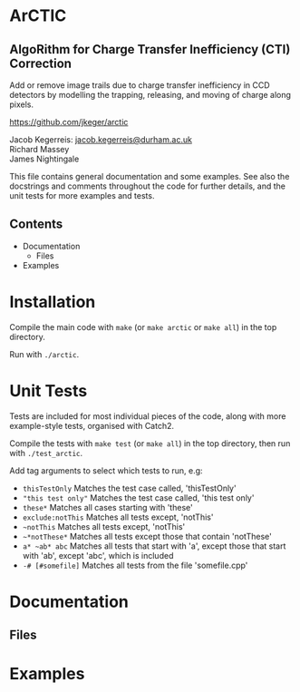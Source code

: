 ArCTIC
======

AlgoRithm for Charge Transfer Inefficiency (CTI) Correction
-----------------------------------------------------------

Add or remove image trails due to charge transfer inefficiency in CCD detectors
by modelling the trapping, releasing, and moving of charge along pixels.

https://github.com/jkeger/arctic

Jacob Kegerreis: jacob.kegerreis@durham.ac.uk  
Richard Massey  
James Nightingale  

This file contains general documentation and some examples. See also the 
docstrings and comments throughout the code for further details, and the unit 
tests for more examples and tests.


Contents
--------
+ Documentation
    + Files
+ Examples


Installation
============
Compile the main code with `make` (or `make arctic` or `make all`) in the top 
directory.

Run with `./arctic`.


Unit Tests
==========
Tests are included for most individual pieces of the code, along with more 
example-style tests, organised with Catch2.

Compile the tests with `make test` (or `make all`) in the top directory, then 
run with `./test_arctic`.

Add tag arguments to select which tests to run, e.g:
+ `thisTestOnly`        Matches the test case called, 'thisTestOnly'
+ `"this test only"`    Matches the test case called, 'this test only'
+ `these*`              Matches all cases starting with 'these'
+ `exclude:notThis`     Matches all tests except, 'notThis'
+ `~notThis`            Matches all tests except, 'notThis'
+ `~*notThese*`         Matches all tests except those that contain 'notThese'
+ `a* ~ab* abc`         Matches all tests that start with 'a', except those that
                        start with 'ab', except 'abc', which is included
+ `-# [#somefile]`      Matches all tests from the file 'somefile.cpp'


Documentation
=============

Files
-----



Examples
========
